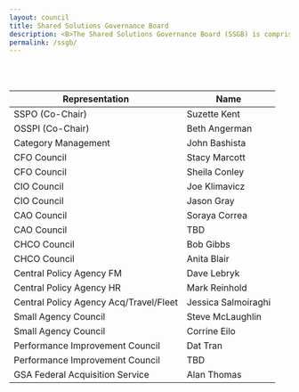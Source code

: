```yaml
---
layout: council
title: Shared Solutions Governance Board
description: <B>The Shared Solutions Governance Board (SSGB) is comprised of representatives from the CXO councils and is responsible for making recommendations to OMB on potential sharing opportunities and for advising on the implementation of the designated activities. The SSGB will also serve as the escalation point for the Business Standards Council (BSC) to resolve inconsistencies in the creation of business and data standards or to suggest possible resolutions for OMB policy officials. Membership includes executives from across the Federal enterprise to provide a broad perspective on opportunities, concerns, and policies related to shared solutions.
permalink: /ssgb/
---
```

<br>
<br>

| Representation     | Name           |
| ------------- |-------------|
| SSPO (Co-Chair)    | Suzette Kent |
| OSSPI (Co-Chair) | Beth Angerman   |  
| Category Management     | John Bashista      |
| CFO Council     |  Stacy Marcott      |
| CFO Council | Sheila Conley |  
| CIO Council | Joe Klimavicz      |  
| CIO Council | Jason Gray      |  
| CAO Council | Soraya Correa      |  
| CAO Council | TBD     |  
| CHCO Council   | Bob Gibbs        |  
| CHCO Council   | Anita Blair        |  
| Central Policy Agency FM | Dave Lebryk    |  
| Central Policy Agency HR | Mark Reinhold    |  
| Central Policy Agency Acq/Travel/Fleet | Jessica Salmoiraghi    |  
| Small Agency Council | Steve McLaughlin    |  
| Small Agency Council | Corrine Eilo    |  
| Performance Improvement Council | Dat Tran      |
| Performance Improvement Council | TBD    |  
| GSA Federal Acquisition Service | Alan Thomas      |





<!-- | Representation     | Name           |
| ------------- |-------------|
| OMB - Shared Services Policy Officer    | Lesley Field |
| Unified Shared Services Management | Beth Angerman   |  
| OMB - Office of Federal Procurement Policy     | Karen Pica      |
| Customer Council Representative | TBD |  
| Provider Council Representative | Doug Anderson      |  
| General Services Administration | Tony Costa      |  
| Department of Treasury | Kristie Conrath      |  
| Office of Personnel Management | Joe Kennedy     |  
| Chief Human Capital Officer Council Representative |Robert Gibbs        |  
| Chief Financial Officer Council Representative | Stacy Marcott   |  
| Chief Acquisition Officer Council Representative | Iris Cooper      |  
| Chief Information Officer Representative | Joe Klimavicz       |  
| Department of Defense | Mark Easton      |  
| Department of Agriculture | Lynn Moanney       |  
| Department of Transportation | Jennifer Funk    |  
| Department of Interior | Elena Gonzalez      |  
| Unified Shared Services Management | Beth Angerman   |  -->
